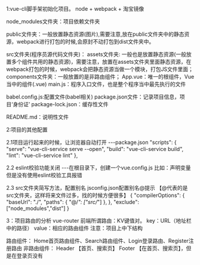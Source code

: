 1:vue-cli脚手架初始化项目。
node + webpack + 淘宝镜像

node_modules文件夹：项目依赖文件夹

public文件夹：一般放置静态资源(图片),需要注意,放在public文件夹中的静态资源，webpack进行打包的时候,会原封不动打包到dist文件夹中。

src文件夹(程序员源代码文件夹)：
    assets文件夹: 一般也是放置静态资源(一般放置多个组件共用的静态资源)，需要注意，放置在assets文件夹里面静态资源，在webpack打包的时候，webpack会把静态资源当做一个模块，打包JS文件里面；
    components文件夹：一般放置的是非路由组件；
    App.vue：唯一的根组件，Vue当中的组件(.vue)
    main.js：程序入口文件，也是整个程序当中最先执行的文件

babel.config.js:配置文件(babel相关)
package.json文件：记录项目信息，项目‘身份证’
package-lock.json：缓存性文件

README.md：说明性文件

2:项目的其他配置

2.1项目运行起来的时候，让浏览器自动打开
---package.json
    "scripts": {
    "serve": "vue-cli-service serve --open",
    "build": "vue-cli-service build",
    "lint": "vue-cli-service lint"
  },

2.2 eslint校验功能关闭
---在根目录下，创建一个vue.config.js
比如：声明变量但是没有使用eslint校验工具报错

2.3 src文件夹简写方法，配置别名
jsconfig.json配置别名@提示 【@代表的是src文件夹，这样将来文件过多，找的时候方便很多】
{
    "compilerOptions": {
        "baseUrl": "./",
        "paths": {
            "@/*": ["src/*"]
        },
    },
    "exclude": ["node_modules","dist"]
}

3：项目路由的分析
vue-router
前端所谓路由：KV键值对。
key：URL（地址栏中的路径）
value：相应的路由组件
注意：项目上中下结构

路由组件：
Home首页路由组件、Search路由组件、Login登录路由、Register注册路由
非路由组件：
Header 【首页、搜索页】
Footer 【在首页、搜索页】，但是在登录页没有

